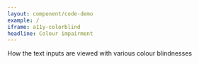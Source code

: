 ```yaml
---
layout: component/code-demo
example: /
iframe: a11y-colorblind
headline: Colour impairment
---
```



How the text inputs are viewed with various colour blindnesses
